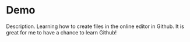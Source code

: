 # Demo
Description. Learning how to create files in the online editor in Github. It is great for me to have a chance to learn Github!
